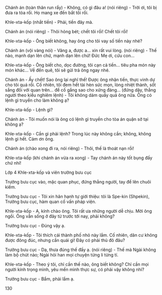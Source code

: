 Chánh án (toàn thân run rẩy) - Không, có gì đâu a! (nói riêng) - Trời ơi, tôi bị đưa ra tòa rồi. Họ mang xe đến bắt tôi rồi.

Khle-xta-kốp (nhắt tiền) - Phải, tiền đây mà.

Chánh án (nói riêng) - Thôi hỏng bét; chết tôi rồi! Chết tôi rồi!

Khle-xta-kốp - Ông biết không, hay ông cho tôi vay số tiền này nhé?

Chánh án (vội vàng nói) - Vâng a, được a... xin rất vui lòng. (nói riêng) - Thế nào, mạnh dạn lên chứ, mạnh dạn lên chứ! Đức Mẹ ơi, cứu con...

Khle-xta-kốp - Ông biết cho, dọc đường, tôi cạn cả tiền... tiêu pha món này món khác... Về đến quê, tôi sẽ gửi trả ông ngay nhé.

Chánh án - Ấy chết! Sao ông lại nghĩ thế! Được ông nhận tiền, thực vinh dự cho tôi quá rồi. Cố nhiên, tôi đem hết tài hèn sức mọn, lòng nhiệt thành, sốt sắng đối với quan trên... để cố gắng sao cho xứng đáng... (đứng dậy, thẳng người theo kiểu nghiêm lệnh) - Tôi không dám quấy quả ông nữa. Ông có lệnh gì truyền cho làm không ạ?

Khle-xta-kốp - Lệnh gì?

Chánh án - Tôi muốn nói là ông có lệnh gì truyền cho tòa án quận sở tại không ạ?

Khle-xta-kốp - Cần gì phải lệnh? Trong lúc này không cần; không, không lệnh gì hết. Cảm ơn ông.

Chánh án (chào xong đi ra, nói riêng) - Thôi, thế là thoát nạn rồi!

Khle-xta-kốp (khi chánh án vừa ra xong) - Tay chánh án này tốt bụng đấy chứ nhỉ!

Lớp 4
Khle-xta-kốp và viên trưởng bưu cục

Trưởng bưu cục vào, mặc quan phục, đứng thẳng người, tay để lên chuôi kiếm.

Trưởng bưu cục - Tôi xin hân hạnh tự giới thiệu: tôi là Spe-kin (Shpekin), Trưởng bưu cục, hàm quan cố vấn pháp viện.

Khle-xta-kốp - A, kính chào ông. Tôi rất ưa những người dễ chịu. Mời ông ngồi. Ông vẫn sống ở đây từ trước tới nay, phải không?

Trưởng bưu cục - Đúng vậy ạ.

Khle-xta-kốp - Tôi thích cái thành phố nhỏ này lắm. Cố nhiên, dân cư không được đông đúc, nhưng cần quái gì! Đây có phải thủ đô đâu?

Trưởng bưu cục - Dạ, thưa đúng thế đấy ạ. (nói riêng) - Thế mà Ngài không làm bộ chút nào; Ngài hỏi han mọi chuyện từng li từng tí.

Khle-xta-kốp - Theo ý tôi, chỉ cần thế nào, ông biết không? Chỉ cần mọi người kính trọng mình, yêu mến mình thực sự, có phải vậy không nhỉ?

Trưởng bưu cục - Bẩm, phải lắm ạ.

130